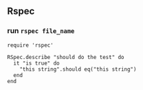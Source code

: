 ## Rspec
### run `rspec file_name`
```
require 'rspec'

RSpec.describe "should do the test" do
  it "is true" do    
    "this string".should eq("this string")
  end
end
```
